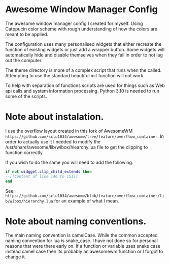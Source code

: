 # Awesome Window Manager Config
The awesome window manager config I created for myself.
Using Catppucin color scheme with rough understanding of how the colors are meant to be applied.

The configuration uses many personalised widgets that either recreate the function of existing widgets or just add a wrapper button.
Some widgets will automatically hide and disable themselves when they fail in order to not lag out the computer. 

The theme directory is more of a complex script that runs when the called. Attempting to use the standard beautiful init function will not work. 

To help with separation of functions scripts are used for things such as Web api calls and system information processing.
Python 3.10 is needed to run some of the scripts.

# Note about instalation.
I use the overflow layout created in this fork of AwesomeWM `https://github.com/sclu1034/awesome/tree/feature/overflow_container`.
In order to actually use it I needed to modify the /usr/share/awesome/lib/wibox/hiearchy.lua file to get the clipping to function correctly.

If you wish to do the same you will need to add the following.

```lua
if not widgget.clip_child_extends then
--[[Content of line 146 to 151]]
end
```

See: `https://github.com/sclu1034/awesome/blob/feature/overflow_container/lib/wibox/hierarchy.lua` for an example of what I mean.

# Note about naming conventions.
The main naming convention is camelCase. While the common accepted naming convention for lua is snake_case. I have not done so for personal reasons that were there early on. 
If a function or variable uses snake case instead camel case then its probably an awesomewm function or I forgot to change it.

